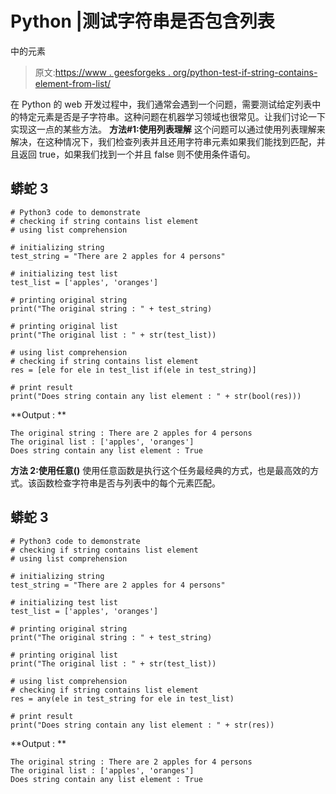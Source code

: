 # Python |测试字符串是否包含列表

中的元素

> 原文:[https://www . geesforgeks . org/python-test-if-string-contains-element-from-list/](https://www.geeksforgeeks.org/python-test-if-string-contains-element-from-list/)

在 Python 的 web 开发过程中，我们通常会遇到一个问题，需要测试给定列表中的特定元素是否是子字符串。这种问题在机器学习领域也很常见。让我们讨论一下实现这一点的某些方法。
**方法#1:使用列表理解**
这个问题可以通过使用列表理解来解决，在这种情况下，我们检查列表并且还用字符串元素如果我们能找到匹配，并且返回 true，如果我们找到一个并且 false 则不使用条件语句。

## 蟒蛇 3

```
# Python3 code to demonstrate
# checking if string contains list element
# using list comprehension

# initializing string
test_string = "There are 2 apples for 4 persons"

# initializing test list
test_list = ['apples', 'oranges']

# printing original string
print("The original string : " + test_string)

# printing original list
print("The original list : " + str(test_list))

# using list comprehension
# checking if string contains list element
res = [ele for ele in test_list if(ele in test_string)]

# print result
print("Does string contain any list element : " + str(bool(res)))
```

**Output : **

```
The original string : There are 2 apples for 4 persons
The original list : ['apples', 'oranges']
Does string contain any list element : True
```

**方法 2:使用任意()**
使用任意函数是执行这个任务最经典的方式，也是最高效的方式。该函数检查字符串是否与列表中的每个元素匹配。

## 蟒蛇 3

```
# Python3 code to demonstrate
# checking if string contains list element
# using list comprehension

# initializing string
test_string = "There are 2 apples for 4 persons"

# initializing test list
test_list = ['apples', 'oranges']

# printing original string
print("The original string : " + test_string)

# printing original list
print("The original list : " + str(test_list))

# using list comprehension
# checking if string contains list element
res = any(ele in test_string for ele in test_list)

# print result
print("Does string contain any list element : " + str(res))
```

**Output : **

```
The original string : There are 2 apples for 4 persons
The original list : ['apples', 'oranges']
Does string contain any list element : True
```